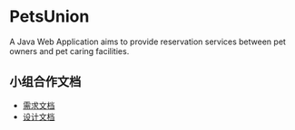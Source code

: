 # PetsUnion
A Java Web Application aims to provide reservation services between pet owners and pet caring facilities.

## 小组合作文档
* <a href="https://shimo.im/docs/qvsO0f5eoU0WO3Tl">需求文档</a>
* <a href="https://shimo.im/docs/9a0df798f75647ea">设计文档</a>
